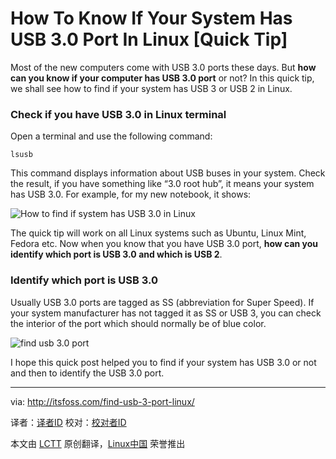 How To Know If Your System Has USB 3.0 Port In Linux [Quick Tip]
================================================================================
Most of the new computers come with USB 3.0 ports these days. But **how can you know if your computer has USB 3.0 port** or not? In this quick tip, we shall see how to find if your system has USB 3 or USB 2 in Linux.

### Check if you have USB 3.0 in Linux terminal ###

Open a terminal and use the following command:

    lsusb

This command displays information about USB buses in your system. Check the result, if you have something like “3.0 root hub”, it means your system has USB 3.0. For example, for my new notebook, it shows:

![How to find if system has USB 3.0 in Linux](http://itsfoss.itsfoss.netdna-cdn.com/wp-content/uploads/2014/06/Know_Usb3_Ubuntu_Linux.jpeg)

The quick tip will work on all Linux systems such as Ubuntu, Linux Mint, Fedora etc. Now when you know that you have USB 3.0 port, **how can you identify which port is USB 3.0 and which is USB 2**.

### Identify which port is USB 3.0 ###

Usually USB 3.0 ports are tagged as SS (abbreviation for Super Speed). If your system manufacturer has not tagged it as SS or USB 3, you can check the interior of the port which should normally be of blue color.

![find usb 3.0 port](http://itsfoss.itsfoss.netdna-cdn.com/wp-content/uploads/2014/06/usb3.0port.jpg)

I hope this quick post helped you to find if your system has USB 3.0 or not and then to identify the USB 3.0 port. 

--------------------------------------------------------------------------------

via: http://itsfoss.com/find-usb-3-port-linux/

译者：[译者ID](https://github.com/译者ID) 校对：[校对者ID](https://github.com/校对者ID)

本文由 [LCTT](https://github.com/LCTT/TranslateProject) 原创翻译，[Linux中国](http://linux.cn/) 荣誉推出